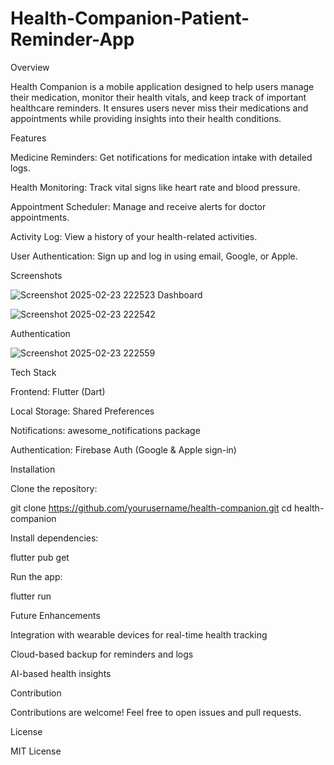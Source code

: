 # Health-Companion-Patient-Reminder-App
Overview

Health Companion is a mobile application designed to help users manage their medication, monitor their health vitals, and keep track of important healthcare reminders. It ensures users never miss their medications and appointments while providing insights into their health conditions.

Features

Medicine Reminders: Get notifications for medication intake with detailed logs.

Health Monitoring: Track vital signs like heart rate and blood pressure.

Appointment Scheduler: Manage and receive alerts for doctor appointments.

Activity Log: View a history of your health-related activities.

User Authentication: Sign up and log in using email, Google, or Apple.

Screenshots

![Screenshot 2025-02-23 222523](https://github.com/user-attachments/assets/68e017a2-d1f2-4617-9434-47854332f2e3)                                                         Dashboard

![Screenshot 2025-02-23 222542](https://github.com/user-attachments/assets/9fc922d8-2b56-4b63-8b22-7f051b00bd2c)

Authentication

![Screenshot 2025-02-23 222559](https://github.com/user-attachments/assets/73339101-3b21-4353-8491-d18346b707fd)


Tech Stack

Frontend: Flutter (Dart)

Local Storage: Shared Preferences

Notifications: awesome_notifications package

Authentication: Firebase Auth (Google & Apple sign-in)

Installation

Clone the repository:

git clone https://github.com/yourusername/health-companion.git
cd health-companion

Install dependencies:

flutter pub get

Run the app:

flutter run

Future Enhancements

Integration with wearable devices for real-time health tracking

Cloud-based backup for reminders and logs

AI-based health insights

Contribution

Contributions are welcome! Feel free to open issues and pull requests.

License

MIT License
